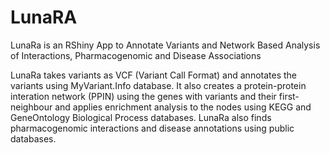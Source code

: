 # LunaRA
LunaRa is an RShiny App to Annotate Variants and Network Based Analysis of Interactions, Pharmacogenomic and Disease Associations

LunaRa takes variants as VCF (Variant Call Format) and annotates the variants using MyVariant.Info database.
It also creates a protein-protein interation network (PPIN)  using the genes with variants and their first-neighbour and applies enrichment analysis to the nodes using KEGG and GeneOntology Biological Process databases.
LunaRa also finds pharmacogenomic interactions and disease annotations using public databases.
